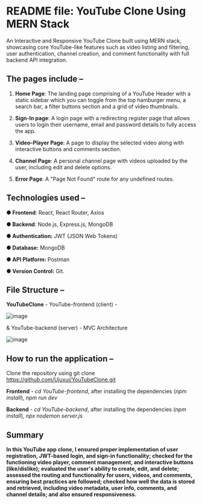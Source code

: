 # README file:  YouTube Clone Using MERN Stack 

An Interactive and Responsive YouTube Clone built using MERN stack, showcasing core YouTube-like features such as video listing and filtering, user authentication, channel creation, and comment functionality with full backend API integration.

## The pages include –
1. **Home Page**: The landing page comprising of a YouTube Header with a static sidebar which you can toggle from the top hamburger menu, a search bar, a filter buttons section and a grid of video thumbnails.

2. **Sign-In page**: A login page with a redirecting register page that allows users to login their username, email and password details to fully access the app.

3. **Video-Player Page**: A page to display the selected video along with interactive buttons and comments section.

4. **Channel Page**: A personal channel page with videos uploaded by the user, including edit and delete options.

5. **Error Page**: A "Page Not Found" route for any undefined routes.

## Technologies used – 
**● Frontend**: React, React Router, Axios

**● Backend**: Node.js, Express.js, MongoDB

**● Authentication:** JWT (JSON Web Tokens)

**● Database:** MongoDB

**● API Platform:** Postman

**● Version Control:** Git.

## File Structure –
**YouTubeClone** - 
YouTube-frontend (client) -

![image](https://github.com/user-attachments/assets/e8071e9a-8a18-46b2-bc7d-de1c21bfb994)


& YouTube-backend (server) - MVC Architecture

![image](https://github.com/user-attachments/assets/1d562988-d822-4ea6-998e-bc81ea080b02)




## How to run the application –
Clone the repository using git clone https://github.com/Ujuxui/YouTubeClone.git

**Frontend** -
*cd YouTube-frontend*,
 after installing the dependencies (*npm install*),
 *npm run dev*
 
**Backend** - 
*cd YouTube-backend*,
after installing the dependencies (*npm install*),
*npx nodemon server.js*

## Summary
**In this YouTube app clone, 
I ensured proper implementation of user registration, JWT-based login, and sign-in functionality; 
checked for the functioning video player, comment management, and interactive buttons (like/dislike); 
evaluated the user's ability to create, edit, and delete; assessed the routing and functionality for users, videos, and comments, ensuring best practices are followed; 
checked how well the data is stored and retrieved, including 
video metadata, user info, comments, and channel details; 
and also ensured responsiveness.**
